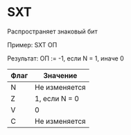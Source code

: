 # SXT

Распространяет знаковый бит

Пример: SXT ОП

Результат: ОП := -1, если N = 1, иначе 0

| Флаг | Значение      |
|------|---------------|
| N    | Не изменяется |
| Z    | 1, если N = 0 |
| V    | 0             |
| C    | Не изменяется |
